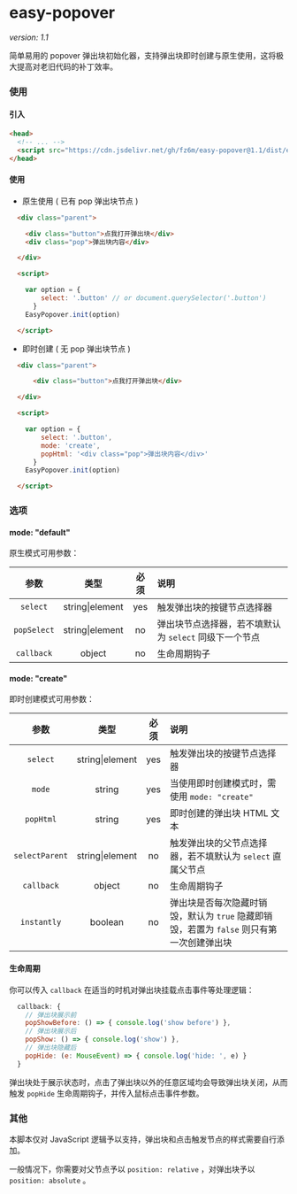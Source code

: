 # easy-popover

*version: 1.1*

简单易用的 popover 弹出块初始化器，支持弹出块即时创建与原生使用，这将极大提高对老旧代码的补丁效率。

### 使用

#### 引入

```html
<head>
  <!-- ... -->
  <script src="https://cdn.jsdelivr.net/gh/fz6m/easy-popover@1.1/dist/easy-popover.min.js"></script>
</head>
```

#### 使用

 * 原生使用 ( 已有 pop 弹出块节点 )

```html
  <div class="parent">

    <div class="button">点我打开弹出块</div>
    <div class="pop">弹出块内容</div>

  </div>

  <script>

    var option = {
        select: '.button' // or document.querySelector('.button')
      }
    EasyPopover.init(option)

  </script>
```

 * 即时创建 ( 无 pop 弹出块节点 )

```html
  <div class="parent">

      <div class="button">点我打开弹出块</div>

  </div>

  <script>

    var option = {
        select: '.button',
        mode: 'create',
        popHtml: '<div class="pop">弹出块内容</div>'
      }
    EasyPopover.init(option)

  </script>
```

### 选项

#### mode: "default"

原生模式可用参数：

参数|类型|必须|说明
:-:|:-:|:-:|:-
`select`|string\|element|yes|触发弹出块的按键节点选择器
`popSelect`|string\|element|no|弹出块节点选择器，若不填默认为 `select` 同级下一个节点
`callback`|object|no|生命周期钩子

#### mode: "create"

即时创建模式可用参数：

参数|类型|必须|说明
:-:|:-:|:-:|:-
`select`|string\|element|yes|触发弹出块的按键节点选择器
`mode`|string|yes|当使用即时创建模式时，需使用 `mode: "create"`
`popHtml`|string|yes|即时创建的弹出块 HTML 文本
`selectParent`|string\|element|no|触发弹出块的父节点选择器，若不填默认为 `select` 直属父节点
`callback`|object|no|生命周期钩子
`instantly`|boolean|no|弹出块是否每次隐藏时销毁，默认为 `true` 隐藏即销毁，若置为 `false` 则只有第一次创建弹出块

#### 生命周期

你可以传入 `callback` 在适当的时机对弹出块挂载点击事件等处理逻辑：

```js
  callback: {
    // 弹出块展示前
    popShowBefore: () => { console.log('show before') },
    // 弹出块展示后
    popShow: () => { console.log('show') },
    // 弹出块隐藏后
    popHide: (e: MouseEvent) => { console.log('hide: ', e) }
  }
```

弹出块处于展示状态时，点击了弹出块以外的任意区域均会导致弹出块关闭，从而触发 `popHide` 生命周期钩子，并传入鼠标点击事件参数。

### 其他

本脚本仅对 JavaScript 逻辑予以支持，弹出块和点击触发节点的样式需要自行添加。

一般情况下，你需要对父节点予以 `position: relative` ，对弹出块予以 `position: absolute` 。

